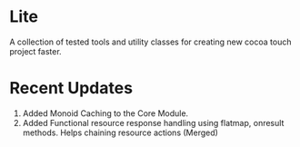 # Lite
A collection of tested tools and utility classes for creating new cocoa touch project faster.

# Recent Updates
1. Added Monoid Caching to the Core Module.
2. Added Functional resource response handling using flatmap, onresult methods. Helps chaining resource actions (Merged)
